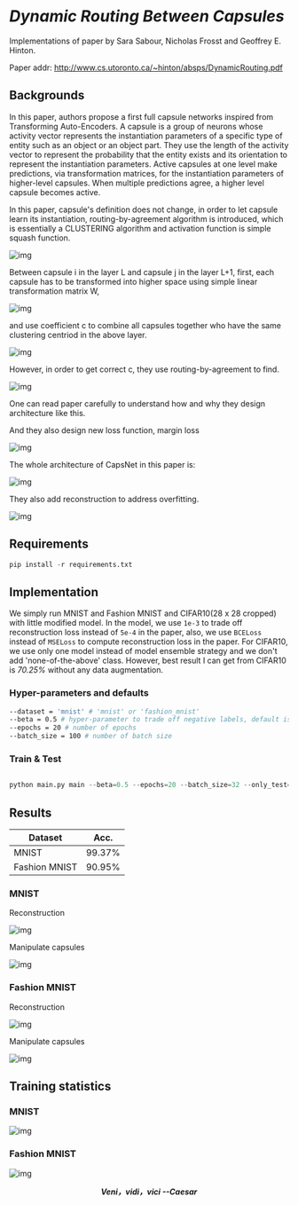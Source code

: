 # ***Dynamic Routing Between Capsules***

Implementations of paper <Dynamic Routing Between Capsules> by Sara Sabour, Nicholas Frosst and 
Geoffrey E. Hinton.

Paper addr: http://www.cs.utoronto.ca/~hinton/absps/DynamicRouting.pdf

## Backgrounds
In this paper, authors propose a first full capsule networks inspired from Transforming Auto-Encoders.
A capsule is a group of neurons whose activity vector represents the instantiation
parameters of a specific type of entity such as an object or an object part. They use
the length of the activity vector to represent the probability that the entity exists and
its orientation to represent the instantiation parameters. Active capsules at one level
make predictions, via transformation matrices, for the instantiation parameters of
higher-level capsules. When multiple predictions agree, a higher level capsule
becomes active.

In this paper, capsule's definition does not change, in order to let capsule learn its instantiation,
routing-by-agreement algorithm is introduced, which is essentially a CLUSTERING algorithm and activation
function is simple squash function.

![img](./README/f2.png)

Between capsule i in the layer L and capsule j in the layer L+1, first, each capsule has to be transformed
into higher space using simple linear transformation matrix W, 

![img](./README/f1.png)

and use coefficient c to combine all capsules together who have the same clustering centriod 
in the above layer. 

![img](./README/f3.png)

However, in order to get correct c, they use routing-by-agreement to find.

![img](./README/f4.png)

One can read paper carefully to understand how and why they design architecture like this.

And they also design new loss function, margin loss

![img](./README/f5.png)

The whole architecture of CapsNet in this paper is:

![img](./README/ac.png)

They also add reconstruction to address overfitting.

![img](./README/re.png)

## Requirements

```Python
pip install -r requirements.txt 
```

## Implementation

We simply run MNIST and Fashion MNIST and CIFAR10(28 x 28 cropped) with little modified model.
In the model, we use `1e-3` to trade off reconstruction loss instead of `5e-4` in the paper,
also, we use `BCELoss` instead of `MSELoss` to compute reconstruction loss in the paper.
For CIFAR10, we use only one model instead of model ensemble strategy and we don't add 
'none-of-the-above' class. However, best result I can get from CIFAR10 is *70.25%* 
without any data augmentation.

### Hyper-parameters and defaults
```bash
--dataset = 'mnist' # 'mnist' or 'fashion_mnist'
--beta = 0.5 # hyper-parameter to trade off negative labels, default is 0.5
--epochs = 20 # number of epochs
--batch_size = 100 # number of batch size
```

### Train & Test

```python

python main.py main --beta=0.5 --epochs=20 --batch_size=32 --only_test=False --dataset='mnist'

```

## Results
| Dataset           | Acc.        |
| ----------------- | ----------- |
| MNIST      	    | 99.37%      |
| Fashion MNIST     | 90.95%      |

### MNIST

Reconstruction

![img](./README/results_mnist.gif)

Manipulate capsules

![img](./README/results_mnist_man.gif)

### Fashion MNIST

Reconstruction

![img](./README/results_fashion_mnist.gif)

Manipulate capsules

![img](./README/results_fashion_mnist_man.gif)


## Training statistics

### MNIST
![img](./results/training_statistics_mnist.png)

### Fashion MNIST
![img](./results/training_statistics_fashion_mnist.png)


***<center>Veni，vidi，vici --Caesar</center>***
